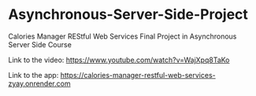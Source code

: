 # Asynchronous-Server-Side-Project
Calories Manager REStful Web Services Final Project in Asynchronous Server Side Course

Link to the video: https://www.youtube.com/watch?v=WajXpq8TaKo

Link to the app: https://calories-manager-restful-web-services-zyay.onrender.com
